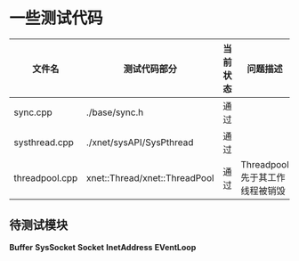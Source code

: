 # 一些测试代码

|文件名         |测试代码部分                  |当前状态|问题描述|
|--------------|-----------------------------|------|-------|
sync.cpp       |./base/sync.h                |通过  |
systhread.cpp  |./xnet/sysAPI/SysPthread     |通过  |
threadpool.cpp |xnet::Thread/xnet::ThreadPool|通过  |Threadpool先于其工作线程被销毁

## 待测试模块

**Buffer**
**SysSocket**
**Socket**
**InetAddress**
**EVentLoop**
